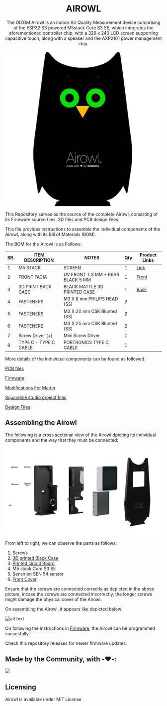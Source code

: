 <div align="center">

# **AIROWL**

The OIZOM Airowl is an indoor Air Quality Measurement device comprising of the ESP32 S3 powered M5stack Core S3 SE, which integrates the aforementioned controller chip, with a 320 x 240 LCD screen supporting capacitive touch, along with a speaker and the AXP2101 power management chip.

<img src="Images/AirOwlBlink.gif" width="500" height="500" />

</div>

This Repository serves as the source of the complete Airowl, consisting of its Firmware source files, 3D files and PCB design Files.

This file provides instructions to assemble the individual components of the Airowl, along with its Bill of Materials (BOM).

The BOM for the Airowl is as Follows:

| SR. | ITEM DESCRIPTION       | NOTES                                  | Qty | Product Links                                                 |
|-----|------------------------|----------------------------------------|-----|---------------------------------------------------------------|
| 1   | M5 STACK              | SCREEN                                 | 1   | <a href="https://shop.m5stack.com/products/m5stack-cores3-se-iot-controller-w-o-battery-bottom" target="_blank">Link</a> |
| 2   | FRONT FACIA      | UV FRONT 1.3 MM + REAR BLACK 5 MM      | 1   | [Front](/Designfiles/Frontfacia)                                             |
| 3   | 3D PRINT BACK CASE    | BLACK MATTLE 3D PRINTED CASE           | 1   | [Back](/Designfiles/Backcover)                                          |
| 4   | FASTENERS             | M3 X 8 mm PHILIPS HEAD (SS)            | 2   |                                                               |
| 5   | FASTENERS             | M3 X 20 mm CSK Blunted (SS)            | 2   |                                                               |
| 6   | FASTENERS             | M3 X 25 mm CSK Blunted (SS)            | 2   |                                                               |
| 7   | Screw Driver (+)      | Mini Screw Driver                      | 1   |                                                               |
| 8   | TYPE C - TYPE C CABLE | PORTRONICS TYPE C CABLE                | 1   |                                                               |

More details of the individual components can be found as followed:

[PCB files](/Mountingboard/)


[Firmware](/Firmware)

<a href="https://www.notion.so/AirOWL-files-1986539acf81802582abdcf7e3626224?pvs=4" target="_blank">Modifications For Matter</a> 

[Squareline studio project files](/squareline/) 

[Design Files](/Designfiles/)

## Assembling the Airowl

The following is a cross sectional view of the Airowl dpicting its individual components and the way that they must be connected:

![Design Files](Images/14.png)

From left to right, we can observe the parts as follows:

1. Screws
2. [3D printed Black Case](Images/16.png)
3. [Printed circuit Board](Images/19.png)
4. M5 stack Core S3 SE
5. Sensirion SEN 54 sensor
6. [Front Cover](Images/15.png)

Ensure that the screws are connected correctly as depicted in the above picture, incase the screws are connected incorrectly, the longer screws might damage the physical cover of the Airowl.


On assembling the Airowl, it appears like depicted below:

![alt text](Images/12.png)


On following the instructions in [Firmware](/Firmware/), the Airowl can be programmed succesfully.

Check this repository releases for newer firmware updates.

## Made by the Community, with -❤️-:

<a href="https://github.com/oizom-iot/airowl/graphs/contributors">
  <img src="https://contrib.rocks/image?repo=oizom-iot/airowl" />
</a>

## Licensing

Airowl is available under MIT License
